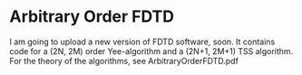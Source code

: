 # Arbitrary Order FDTD
I am going to upload a new version of FDTD software, soon. It contains code for a (2N, 2M) order Yee-algorithm and a (2N+1, 2M+1) TSS algorithm. For the theory of the algorithms, see ArbitraryOrderFDTD.pdf
